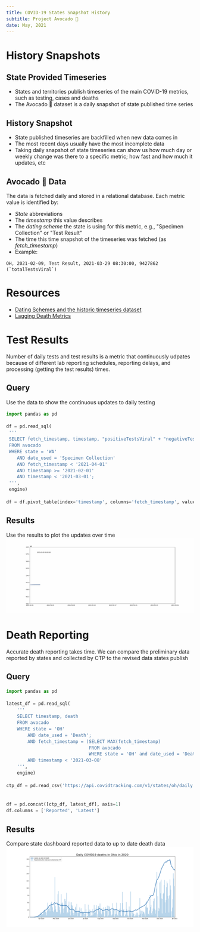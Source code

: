 ```yaml
---
title: COVID-19 States Snapshot History
subtitle: Project Avocado 🥑
date: May, 2021
---
```


# History Snapshots

## State Provided Timeseries
- States and territories publish timeseries of the main COVID-19 metrics, such as 
  testing, cases and deaths
- The Avocado 🥑 dataset is a daily snapshot of state published time series

## History Snapshot
- State published timeseries are backfilled when new data comes in
- The most recent days usually have the most incomplete data
- Taking daily snapshot of state timeseries can show us how much day or weekly change was there to a specific metric; how fast and how much it updates, etc

## Avocado 🥑 Data
The data is fetched daily and stored in a relational database. Each metric value is identified by:
- *State* abbreviations
- The *timestamp* this value describes
- The *dating scheme* the state is using for this metric, e.g., "Specimen Collection" or "Test Result"
- The time this time snapshot of the timeseries was fetched (as *fetch_timestamp*)
- Example:
 ```
 OH, 2021-02-09, Test Result, 2021-03-29 08:30:00, 9427862 (`totalTestsViral`)
 ```

# Resources
- [Dating Schemes and the historic timeseries dataset](https://covidtracking.com/analysis-updates/how-we-used-multiple-dating-schemes-to-provide-the-most-complete-picture-of-the-pandemic)
- [Lagging Death Metrics](https://covidtracking.com/analysis-updates/how-lagging-death-counts-muddied-our-view-of-the-pandemic)

# Test Results
Number of daily tests and test results is a metric that continuously udpates because of different lab reporting schedules, reporting delays, and processing (getting the test results) times.

## Query
Use the data to show the continuous updates to daily testing
```python
import pandas as pd

df = pd.read_sql(
 '''
 SELECT fetch_timestamp, timestamp, "positiveTestsViral" + "negativeTestsViral" AS tests
 FROM avocado
 WHERE state = 'WA' 
    AND date_used = 'Specimen Collection' 
    AND fetch_timestamp < '2021-04-01' 
    AND timestamp >= '2021-02-01' 
    AND timestamp < '2021-03-01';
 ''',
 engine)

df = df.pivot_table(index='timestamp', columns='fetch_timestamp', values='tests')
```

## Results
Use the results to plot the updates over time
![Washington's February PCR testing updates](tests_over_time.gif)

# Death Reporting
Accurate death reporting takes time.
We can compare the preliminary data reported by states and collected by CTP to the revised data states publish

## Query
```py
import pandas as pd

latest_df = pd.read_sql(
    '''
    SELECT timestamp, death
    FROM avocado
    WHERE state = 'OH'
        AND date_used = 'Death';
        AND fetch_timestamp = (SELECT MAX(fetch_timestamp) 
                               FROM avocado
                               WHERE state = 'OH' and date_used = 'Death')
        AND timestamp < '2021-03-08'
    ''',
    engine)

ctp_df = pd.read_csv('https://api.covidtracking.com/v1/states/oh/daily.csv', parse_dates=['date'], index_col='date', usecols=['date', 'death'])


df = pd.concat([ctp_df, latest_df], axis=1)
df.columns = ['Reported', 'Latest']
```

## Results
Compare state dashboard reported data to up to date death data
![Washington's February PCR testing updates](oh_deaths.png)
